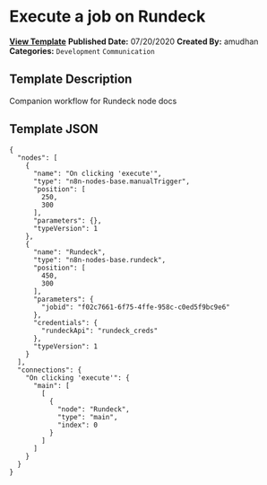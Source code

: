 # Execute a job on Rundeck

**[View Template](https://n8n.io/workflows/539-/)**  **Published Date:** 07/20/2020  **Created By:** amudhan  **Categories:** `Development` `Communication`  

## Template Description

Companion workflow for Rundeck node docs



## Template JSON

```
{
  "nodes": [
    {
      "name": "On clicking 'execute'",
      "type": "n8n-nodes-base.manualTrigger",
      "position": [
        250,
        300
      ],
      "parameters": {},
      "typeVersion": 1
    },
    {
      "name": "Rundeck",
      "type": "n8n-nodes-base.rundeck",
      "position": [
        450,
        300
      ],
      "parameters": {
        "jobid": "f02c7661-6f75-4ffe-958c-c0ed5f9bc9e6"
      },
      "credentials": {
        "rundeckApi": "rundeck_creds"
      },
      "typeVersion": 1
    }
  ],
  "connections": {
    "On clicking 'execute'": {
      "main": [
        [
          {
            "node": "Rundeck",
            "type": "main",
            "index": 0
          }
        ]
      ]
    }
  }
}
```

